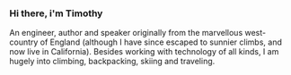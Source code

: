 ### Hi there, i'm Timothy

An engineer, author and speaker originally from the marvellous west-country of England (although I have since escaped to sunnier climbs, and now live in California). Besides working with technology of all kinds, I am hugely into climbing, backpacking, skiing and traveling. 
